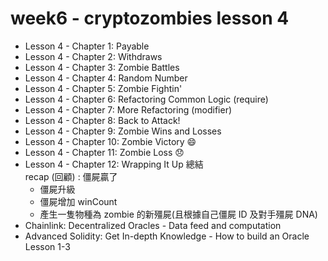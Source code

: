 # week6 - cryptozombies lesson 4  
- Lesson 4 - Chapter 1: Payable  
- Lesson 4 - Chapter 2: Withdraws  
- Lesson 4 - Chapter 3: Zombie Battles  
- Lesson 4 - Chapter 4: Random Number  
- Lesson 4 - Chapter 5: Zombie Fightin'  
- Lesson 4 - Chapter 6: Refactoring Common Logic (require)  
- Lesson 4 - Chapter 7: More Refactoring (modifier)  
- Lesson 4 - Chapter 8: Back to Attack!  
- Lesson 4 - Chapter 9: Zombie Wins and Losses  
- Lesson 4 - Chapter 10: Zombie Victory 😄  
- Lesson 4 - Chapter 11: Zombie Loss 😞  
- Lesson 4 - Chapter 12: Wrapping It Up 總結  
  recap (回顧) : 僵屍贏了  
    - 僵屍升級  
    - 僵屍增加 winCount  
    - 產生一隻物種為 zombie 的新殭屍(且根據自己僵屍 ID 及對手殭屍 DNA)  
- Chainlink: Decentralized Oracles - Data feed and computation  
- Advanced Solidity: Get In-depth Knowledge - How to build an Oracle Lesson 1-3  